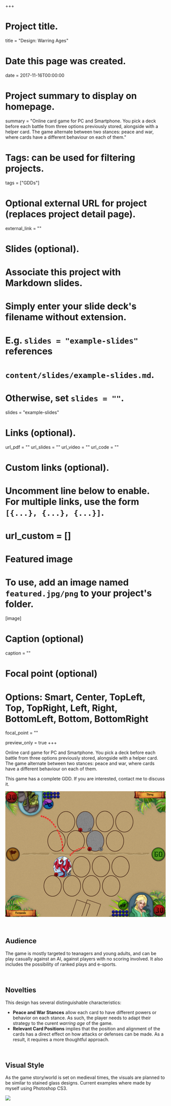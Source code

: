 +++
# Project title.
title = "Design: Warring Ages"

# Date this page was created.
date = 2017-11-16T00:00:00

# Project summary to display on homepage.
summary = "Online card game for PC and Smartphone. You pick a deck before each battle from three options previously stored, alongside with a helper card. The game alternate between two stances: peace and war, where cards have a different behaviour on each of them."


# Tags: can be used for filtering projects.
tags = ["GDDs"]

# Optional external URL for project (replaces project detail page).
external_link = ""

# Slides (optional).
#   Associate this project with Markdown slides.
#   Simply enter your slide deck's filename without extension.
#   E.g. `slides = "example-slides"` references 
#   `content/slides/example-slides.md`.
#   Otherwise, set `slides = ""`.
slides = "example-slides"

# Links (optional).
url_pdf = ""
url_slides = ""
url_video = ""
url_code = ""

# Custom links (optional).
#   Uncomment line below to enable. For multiple links, use the form `[{...}, {...}, {...}]`.
# url_custom = []

# Featured image
# To use, add an image named `featured.jpg/png` to your project's folder. 
[image]
  # Caption (optional)
  caption = ""
  
  # Focal point (optional)
  # Options: Smart, Center, TopLeft, Top, TopRight, Left, Right, BottomLeft, Bottom, BottomRight
  focal_point = ""
  
  preview_only = true
+++
<br />

Online card game for PC and Smartphone. You pick a deck before each battle from three options previously stored, alongside with a helper card. The game alternate between two stances: peace and war, where cards have a different behaviour on each of them.

This game has a complete GDD. If you are interested, contact me to discuss it.

![](featured.jpg)

<br />

## Audience
The game is mostly targeted to teanagers and young adults, and can be play casually against an AI, against players with no scoring involved. It also includes the possibility of ranked plays and e-sports.

<br />

## Novelties
This design has several distinguishable characteristics:

- **Peace and War Stances** allow each card to have different powers or behavior on each stance. As such, the player needs to adapt their strategy to the curent _warring age_ of the game.
- **Relevant Card Positions** implies that the position and alignment of the cards has a direct effect on how attacks or defenses can be made. As a result, it requires a more thoughtful approach.

<br />

## Visual Style
As the game story/world is set on medieval times, the visuals are planned to be similar to stained glass designs. Current examples where made by myself using Photoshop CS3.

![](/project/gdd-warringages/wa1.jpg)


